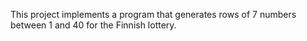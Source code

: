 This project implements a program that generates rows of 7 numbers between 1 and 40 for the Finnish lottery.
